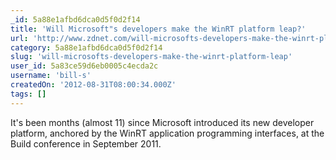 ```yaml
---
_id: 5a88e1afbd6dca0d5f0d2f14
title: 'Will Microsoft"s developers make the WinRT platform leap?'
url: 'http://www.zdnet.com/will-microsofts-developers-make-the-winrt-platform-leap-7000003254/'
category: 5a88e1afbd6dca0d5f0d2f14
slug: 'will-microsofts-developers-make-the-winrt-platform-leap'
user_id: 5a83ce59d6eb0005c4ecda2c
username: 'bill-s'
createdOn: '2012-08-31T08:00:34.000Z'
tags: []
---
```


It's been months (almost 11) since Microsoft introduced its new developer platform, anchored by the WinRT application programming interfaces, at the Build conference in September 2011.
